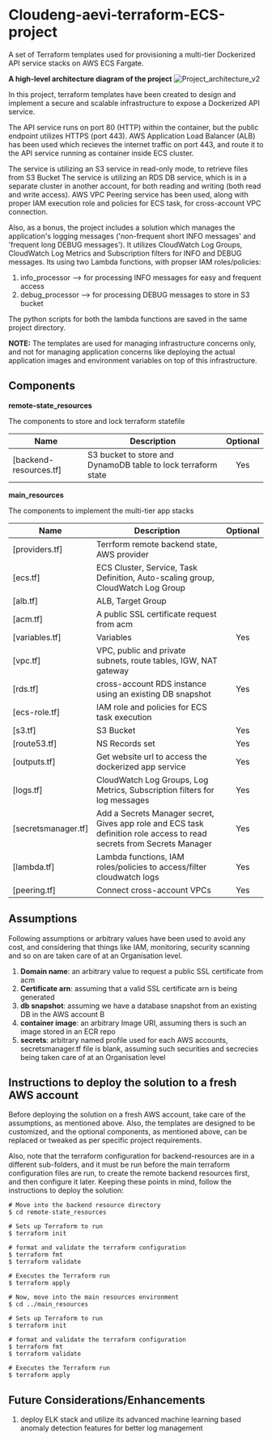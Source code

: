 # Cloudeng-aevi-terraform-ECS-project
A set of Terraform templates used for provisioning a multi-tier Dockerized API service stacks on AWS ECS Fargate.

**A high-level architecture diagram of the project**
![Project_architecture_v2](https://github.com/abhi13singh/cloudeng-aevi-terraform-project/assets/159575057/1495c775-5f91-42a8-a4da-ecbfa09adca4)

In this project, terraform templates have been created to design and implement a secure and scalable infrastructure to expose a Dockerized API service.

The API service runs on port 80 (HTTP) within the container, but the public endpoint utilizes HTTPS (port 443). AWS Application Load Balancer (ALB) has been used which recieves the internet traffic on port 443, and route it to the API service running as container inside ECS cluster.

The service is utilizing an S3 service in read-only mode, to retrieve files from S3 Bucket
The service is utilizing an RDS DB service, which is in a separate cluster in another account, for both reading and writing (both read and write access). AWS VPC Peering service has been used, along with proper IAM execution role and policies for ECS task, for cross-account VPC connection.

Also, as a bonus, the project includes a solution which manages the application's logging messages ('non-frequent short INFO messages' and 'frequent long DEBUG messages'). It utilizes CloudWatch Log Groups, CloudWatch Log Metrics and Subscription filters for INFO and DEBUG messages. Its using two Lambda functions, with propser IAM roles/policies:
1. info_processor --> for processing INFO messages for easy and frequent access
2. debug_processor --> for processing DEBUG messages to store in S3 bucket

The python scripts for both the lambda functions are saved in the same project directory.

**NOTE:** The templates are used for managing infrastructure concerns only, and not for managing application concerns like deploying the actual application images and environment variables on top of this infrastructure.


## **Components**

**remote-state_resources**

The components to store and lock terraform statefile

| Name | Description | Optional |
|------|-------------|:---:|
| [backend-resources.tf] | S3 bucket to store and DynamoDB table to lock terraform state  | Yes |


**main_resources**

The components to implement the multi-tier app stacks

| Name | Description | Optional |
|------|-------------|:----:|
| [providers.tf] | Terrform remote backend state, AWS provider |  |
| [ecs.tf] | ECS Cluster, Service, Task Definition, Auto-scaling group, CloudWatch Log Group |  |
| [alb.tf] | ALB, Target Group |  |
| [acm.tf] | A public SSL certificate request from acm |  |
| [variables.tf]| Variables | Yes |
| [vpc.tf] | VPC, public and private subnets, route tables, IGW, NAT gateway |  |
| [rds.tf] | cross-account RDS instance using an existing DB snapshot  | Yes |
| [ecs-role.tf] | IAM role and policies for ECS task execution  |  |
| [s3.tf] | S3 Bucket | Yes |
| [route53.tf] | NS Records set | Yes |
| [outputs.tf] | Get website url to access the dockerized app service | Yes |
| [logs.tf] | CloudWatch Log Groups, Log Metrics, Subscription filters for log messages | Yes |
| [secretsmanager.tf] | Add a Secrets Manager secret, Gives app role and ECS task definition role access to read secrets from Secrets Manager | Yes |
| [lambda.tf] | Lambda functions, IAM roles/policies to access/filter cloudwatch logs | Yes |
| [peering.tf] | Connect cross-account VPCs | Yes |


## **Assumptions**

Following assumptions or arbitrary values have been used to avoid any cost, and considering that things like IAM, monitoring, security scanning and so on are taken care of at an Organisation level.

1. **Domain name**: an arbitrary value to request a public SSL certificate from acm
2. **Certificate arn**: assuming that a valid SSL certificate arn is being generated
3. **db snapshot**: assuming we have a database snapshot from an existing DB in the AWS account B
4. **container image**: an arbitrary Image URI, assuming thers is such an image stored in an ECR repo
5. **secrets**: arbitrary named profile used for each AWS accounts, secretsmanager.tf file is blank, assuming such securities and secrecies being taken care of at an Organisation level


## **Instructions to deploy the solution to a fresh AWS account**

Before deploying the solution on a fresh AWS account, take care of the assumptions, as mentioned above.
Also, the templates are designed to be customized, and the optional components, as mentioned above, can be replaced or tweaked as per specific project requirements.

Also, note that the terraform configuration for backend-resources are in a different sub-folders, and it must be run before the main terraform configuration files are run, to create the remote backend resources first, and then configure it later.
Keeping these points in mind, follow the instructions to deploy the solution:

```
# Move into the backend resource directory
$ cd remote-state_resources

# Sets up Terraform to run
$ terraform init

# format and validate the terraform configuration
$ terraform fmt
$ terraform validate

# Executes the Terraform run
$ terraform apply

# Now, move into the main resources environment
$ cd ../main_resources

# Sets up Terraform to run
$ terraform init

# format and validate the terraform configuration
$ terraform fmt
$ terraform validate

# Executes the Terraform run
$ terraform apply
```

## **Future Considerations/Enhancements**

1. deploy ELK stack and utilize its advanced machine learning based anomaly detection features for better log management
